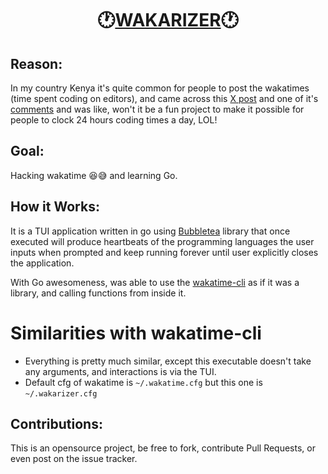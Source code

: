# <html>**<center>:clock1:<u>WAKARIZER</u>:clock1:**</center></html>

## Reason:

In my country Kenya it's quite common for people to post the wakatimes (time spent coding on editors), and came across this [X post](https://twitter.com/SamProgramiz/status/1696655932661387414) and one of it's [comments](https://twitter.com/Shifu_the_great/status/1696730247910109406) and was like, won't it be a fun project to make it possible for people to clock 24 hours coding times a day, LOL!

## Goal: 

Hacking wakatime :laughing::sweat_smile: and learning Go.

## How it Works:

It is a TUI application written in go using [Bubbletea](https://github.com/charmbracelet/bubbletea) library that once executed will produce heartbeats of the programming languages the user inputs when prompted and keep running forever until user explicitly closes the application.

With Go awesomeness, was able to use the [wakatime-cli](https://github.com/wakatime/wakatime-cli/) as if it was a library, and calling functions from inside it.



# Similarities with wakatime-cli

- Everything is pretty much similar, except this executable doesn't take any arguments, and interactions is via the TUI.
- Default cfg of wakatime is `~/.wakatime.cfg` but this one is `~/.wakarizer.cfg`



## Contributions:

This is an opensource project, be free to fork, contribute Pull Requests, or even post on the issue tracker.